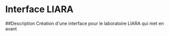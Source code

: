 # Interface LIARA

##Description
Création d'une interface pour le laboratoire LIARA qui met en avant 

